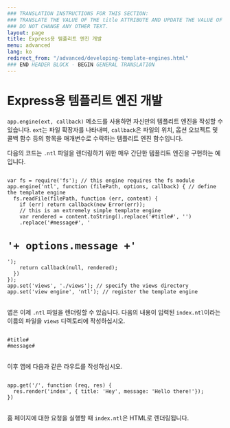 ```yaml
---
### TRANSLATION INSTRUCTIONS FOR THIS SECTION:
### TRANSLATE THE VALUE OF THE title ATTRIBUTE AND UPDATE THE VALUE OF THE lang ATTRIBUTE. 
### DO NOT CHANGE ANY OTHER TEXT. 
layout: page
title: Express용 템플리트 엔진 개발
menu: advanced
lang: ko
redirect_from: "/advanced/developing-template-engines.html"
### END HEADER BLOCK - BEGIN GENERAL TRANSLATION
---
```


# Express용 템플리트 엔진 개발

`app.engine(ext, callback)` 메소드를 사용하면 자신만의 템플리트 엔진을 작성할 수 있습니다. `ext`는 파일 확장자를 나타내며, `callback`은 파일의 위치, 옵션 오브젝트 및 콜백 함수 등의 항목을 매개변수로 수락하는 템플리트 엔진 함수입니다.

다음의 코드는 `.ntl` 파일을 렌더링하기 위한 매우 간단한 템플리트 엔진을 구현하는 예입니다.

<pre>
<code class="language-javascript" translate="no">
var fs = require('fs'); // this engine requires the fs module
app.engine('ntl', function (filePath, options, callback) { // define the template engine
  fs.readFile(filePath, function (err, content) {
    if (err) return callback(new Error(err));
    // this is an extremely simple template engine
    var rendered = content.toString().replace('#title#', '<title>'+ options.title +'</title>')
    .replace('#message#', '<h1>'+ options.message +'</h1>');
    return callback(null, rendered);
  })
});
app.set('views', './views'); // specify the views directory
app.set('view engine', 'ntl'); // register the template engine
</code>
</pre>

앱은 이제 `.ntl` 파일을 렌더링할 수 있습니다. 다음의 내용이 입력된 `index.ntl`이라는 이름의 파일을 `views` 디렉토리에 작성하십시오.

<pre>
<code class="language-javascript" translate="no">
#title#
#message#
</code>
</pre>
이후 앱에 다음과 같은 라우트를 작성하십시오.

<pre>
<code class="language-javascript" translate="no">
app.get('/', function (req, res) {
  res.render('index', { title: 'Hey', message: 'Hello there!'});
})
</code>
</pre>
홈 페이지에 대한 요청을 실행할 때 `index.ntl`은 HTML로 렌더링됩니다.
